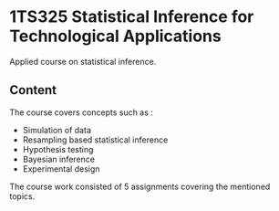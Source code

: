 ﻿ # 1TS325 Statistical Inference for Technological Applications
Applied course on statistical inference.

## Content
The course covers concepts such as :
- Simulation of data
- Resampling based statistical inference
- Hypothesis testing
- Bayesian inference
- Experimental design

The course work consisted of 5 assignments covering the mentioned topics.
